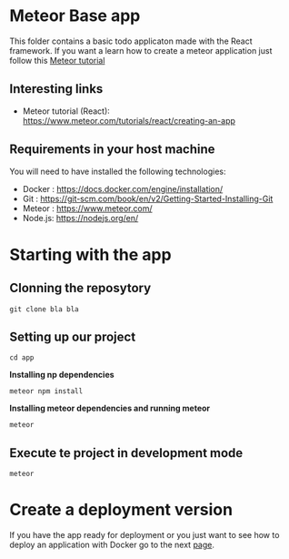 # Meteor Base app
This folder contains a basic todo applicaton made with the React framework. If you want a learn how to create a meteor application just follow this [Meteor tutorial](https://www.meteor.com/tutorials/react/creating-an-app)

## Interesting links

* Meteor tutorial (React): https://www.meteor.com/tutorials/react/creating-an-app

## Requirements in your host machine

You will need to have installed the following technologies:

 * Docker : https://docs.docker.com/engine/installation/
 * Git : https://git-scm.com/book/en/v2/Getting-Started-Installing-Git
 * Meteor : https://www.meteor.com/
 * Node.js: https://nodejs.org/en/

# Starting with the app

## Clonning the reposytory

`git clone bla bla`

## Setting up our project

`cd app`

**Installing np dependencies**

`meteor npm install`

**Installing meteor dependencies and running meteor**

`meteor`

## Execute te project in development mode

`meteor`

# Create a deployment version

If you have the app ready for deployment or you just want to see how to deploy an application with Docker go to the next [page](https://github.com/carlosym/docker_meteor_base_app).